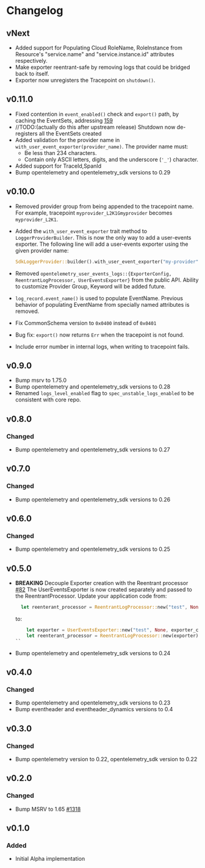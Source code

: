# Changelog

## vNext

- Added support for Populating Cloud RoleName, RoleInstance from Resource's
  "service.name" and "service.instance.id" attributes respectively.
- Make exporter reentrant-safe by removing logs that could be bridged back
  to itself.
- Exporter now unregisters the Tracepoint on `shutdown()`.

## v0.11.0

- Fixed contention in `event_enabled()` check and `export()` path, by caching the
  EventSets, addressing
  [159](https://github.com/open-telemetry/opentelemetry-rust-contrib/issues/159)
- //TODO:(actually do this after upstream release) Shutdown now de-registers all the EventSets created
- Added validation for the provider name in `with_user_event_exporter(provider_name)`.
  The provider name must:
  - Be less than 234 characters.
  - Contain only ASCII letters, digits, and the underscore (`'_'`) character.
- Added support for TraceId,SpanId
- Bump opentelemetry and opentelemetry_sdk versions to 0.29

## v0.10.0

- Removed provider group from being appended to the tracepoint name.
  For example, tracepoint `myprovider_L2K1Gmyprovider` becomes `myprovider_L2K1`.
- Added the `with_user_event_exporter` trait method to `LoggerProviderBuilder`.
  This is now the only way to add a user-events exporter. The following line
  will add a user-events exporter using the given provider name:

  ```rust
  SdkLoggerProvider::builder().with_user_event_exporter("my-provider").build();
  ```

- Removed `opentelemetry_user_events_logs::{ExporterConfig, ReentrantLogProcessor, UserEventsExporter}` from the public API. Ability to customize Provider Group, Keyword will be added future.
- `log_record.event_name()` is used to populate EventName. Previous behavior of populating EventName from specially named attributes is removed.
- Fix CommonSchema version to `0x0400` instead of `0x0401`
- Bug fix: `export()` now returns `Err` when the tracepoint is not found.
- Include error number in internal logs, when writing to tracepoint fails.

## v0.9.0

- Bump msrv to 1.75.0
- Bump opentelemetry and opentelemetry_sdk versions to 0.28
- Renamed  `logs_level_enabled` flag to `spec_unstable_logs_enabled` to be consistent with core repo.

## v0.8.0

### Changed

- Bump opentelemetry and opentelemetry_sdk versions to 0.27

## v0.7.0

### Changed

- Bump opentelemetry and opentelemetry_sdk versions to 0.26

## v0.6.0

### Changed

- Bump opentelemetry and opentelemetry_sdk versions to 0.25

## v0.5.0

- **BREAKING** Decouple Exporter creation with the Reentrant processor [#82](https://github.com/open-telemetry/opentelemetry-rust-contrib/pull/82)
  The UserEventsExporter is now created separately and passed to the ReentrantProcessor. Update your application code from:
  ```rust
    let reenterant_processor = ReentrantLogProcessor::new("test", None, exporter_config);
  ```
  to:

  ```rust
      let exporter = UserEventsExporter::new("test", None, exporter_config);
      let reenterant_processor = ReentrantLogProcessor::new(exporter);
  ``
- Bump opentelemetry and opentelemetry_sdk versions to 0.24

## v0.4.0

### Changed

- Bump opentelemetry and opentelemetry_sdk versions to 0.23
- Bump eventheader and eventheader_dynamics versions to 0.4

## v0.3.0

### Changed

- Bump opentelemetry version to 0.22, opentelemetry_sdk version to 0.22

## v0.2.0

### Changed

- Bump MSRV to 1.65 [#1318](https://github.com/open-telemetry/opentelemetry-rust/pull/1318)

## v0.1.0

### Added

- Initial Alpha implementation
